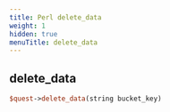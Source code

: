 ```yaml
---
title: Perl delete_data
weight: 1
hidden: true
menuTitle: delete_data
---
```

## delete_data
```perl
$quest->delete_data(string bucket_key)
```